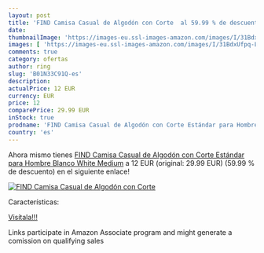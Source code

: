 ```yaml
---
layout: post
title: 'FIND Camisa Casual de Algodón con Corte  al 59.99 % de descuento'
date: 
thumbnailImage: 'https://images-eu.ssl-images-amazon.com/images/I/31BdxUfpq-L._SL200_.jpg'
images: [ 'https://images-eu.ssl-images-amazon.com/images/I/31BdxUfpq-L._SL200_.jpg' ]
comments: true
category: ofertas
author: ring
slug: 'B01N33C91Q-es'
description:
actualPrice: 12 EUR
currency: EUR
price: 12
comparePrice: 29.99 EUR
inStock: true
prodname: 'FIND Camisa Casual de Algodón con Corte Estándar para Hombre  Blanco  White   Medium'
country: 'es'
---
```


Ahora mismo tienes [FIND Camisa Casual de Algodón con Corte Estándar para Hombre  Blanco  White   Medium](https://www.amazon.es/dp/B01N33C91Q/?tag=tolees-21) a 12 EUR (original: 29.99 EUR) (59.99 %  de descuento) en el siguiente enlace!

[![FIND Camisa Casual de Algodón con Corte ](https://images-eu.ssl-images-amazon.com/images/I/31BdxUfpq-L._SL200_.jpg)](https://www.amazon.es/dp/B01N33C91Q/?tag=tolees-21)

Características:


[Visítala!!!](https://www.amazon.es/dp/B01N33C91Q/?tag=tolees-21)

Links participate in Amazon Associate program and might generate a comission on qualifying sales
